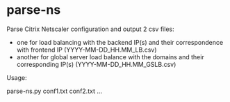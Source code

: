 # parse-ns
Parse Citrix Netscaler configuration and output 2 csv files:
  - one for load balancing with the backend IP(s) and their correspondence with frontend IP (YYYY-MM-DD_HH.MM_LB.csv)
  - another for global server load balance with the domains and their corresponding IP(s) (YYYY-MM-DD_HH.MM_GSLB.csv)


Usage:

  parse-ns.py conf1.txt conf2.txt ...
